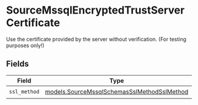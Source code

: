 # SourceMssqlEncryptedTrustServerCertificate

Use the certificate provided by the server without verification. (For testing purposes only!)


## Fields

| Field                                                                                            | Type                                                                                             | Required                                                                                         | Description                                                                                      |
| ------------------------------------------------------------------------------------------------ | ------------------------------------------------------------------------------------------------ | ------------------------------------------------------------------------------------------------ | ------------------------------------------------------------------------------------------------ |
| `ssl_method`                                                                                     | [models.SourceMssqlSchemasSslMethodSslMethod](../models/sourcemssqlschemassslmethodsslmethod.md) | :heavy_check_mark:                                                                               | N/A                                                                                              |